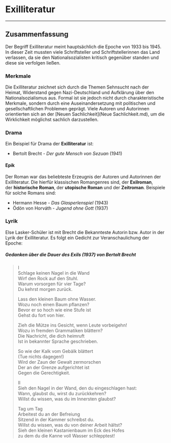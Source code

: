 # Exilliteratur

---

## Zusammenfassung

Der Begriff Exilliteratur meint hauptsächlich die Epoche von 1933 bis 1945. In dieser Zeit mussten viele Schriftsteller und Schriftstellerinnen das Land verlassen, da sie den Nationalsozialisten kritisch gegenüber standen und diese sie verfolgen ließen. 

### Merkmale

Die Exilliteratur zeichnet sich durch die Themen Sehnsucht nach der Heimat, Widerstand gegen Nazi-Deutschland und Aufklärung über den Nationalsozialismus aus. Formal ist sie jedoch nicht durch charakteristische Merkmale, sondern durch eine Auseinandersetzung mit politischen und gesellschaftlichen Problemen geprägt. Viele Autoren und Autorinnen orientierten sich an der [Neuen Sachlichkeit](Neue Sachlichkeit.md), um die Wirklichkeit möglichst sachlich darzustellen.

### Drama

Ein Beispiel für Drama der **Exilliteratur** ist:

- Bertolt Brecht - *Der gute Mensch von Sezuan* (1941)

#### Epik

Der Roman war das beliebteste Erzeugnis der Autoren und Autorinnen der Exilliteratur. Die hierfür klassischen Romangenres sind, der **Exilroman**, der **historische Roman**, der **utopische Roman** und der **Zeitroman**. Beispiele für solche Romans sind:

- Hermann Hesse - *Das Glasperlenspiel* (1943)
- Ödön von Horváth - *Jugend ohne Gott* (1937)

### Lyrik

Else Lasker-Schüler ist mit Brecht die Bekannteste Autorin bzw. Autor in der Lyrik der Exilliteratur. Es folgt ein Gedicht zur Veranschaulichung der Epoche:

##### Gedanken über die Dauer des Exils (1937) von Bertolt Brecht

> I  
> Schlage keinen Nagel in die Wand  
> Wirf den Rock auf den Stuhl.  
> Warum vorsorgen für vier Tage?  
> Du kehrst morgen zurück.  
>   
> Lass den kleinen Baum ohne Wasser.  
> Wozu noch einen Baum pflanzen?  
> Bevor er so hoch wie eine Stufe ist  
> Gehst du fort von hier.  
>   
> Zieh die Mütze ins Gesicht, wenn Leute vorbeigehn!  
> Wozu in fremden Grammatiken blättern?  
> Die Nachricht, die dich heimruft  
> Ist in bekannter Sprache geschrieben.  
>   
> So wie der Kalk vom Gebälk blättert  
> (Tue nichts dagegen!)  
> Wird der Zaun der Gewalt zermorschen  
> Der an der Grenze aufgerichtet ist  
> Gegen die Gerechtigkeit.  
>   
> II  
> Sieh den Nagel in der Wand, den du eingeschlagen hast:  
> Wann, glaubst du, wirst du zurückkehren?  
> Willst du wissen, was du im Innersten glaubst?  
>   
> Tag um Tag  
> Arbeitest du an der Befreiung  
> Sitzend in der Kammer schreibst du.  
> Willst du wissen, was du von deiner Arbeit hältst?  
> Sieh den kleinen Kastanienbaum im Eck des Hofes  
> zu dem du die Kanne voll Wasser schlepptest!

